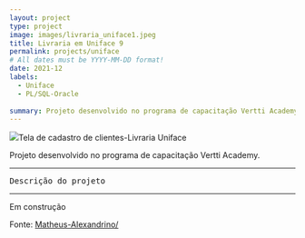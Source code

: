 ```yaml
---
layout: project
type: project
image: images/livraria_uniface1.jpeg
title: Livraria em Uniface 9
permalink: projects/uniface
# All dates must be YYYY-MM-DD format!
date: 2021-12
labels:
  - Uniface
  - PL/SQL-Oracle
  
summary: Projeto desenvolvido no programa de capacitação Vertti Academy módulo básico.
---
```


<img class="ui image" src="{{ site.baseurl }}/images/livraria_uniface1.jpeg">Tela de cadastro de clientes-Livraria Uniface

Projeto desenvolvido no programa de capacitação Vertti Academy.

<hr>

<pre>
Descrição do projeto
</pre>

<hr> Em construção

Fonte: <a href="https://matheus-alexandrino.github/"><i class="large github icon "></i>Matheus-Alexandrino/</a>

